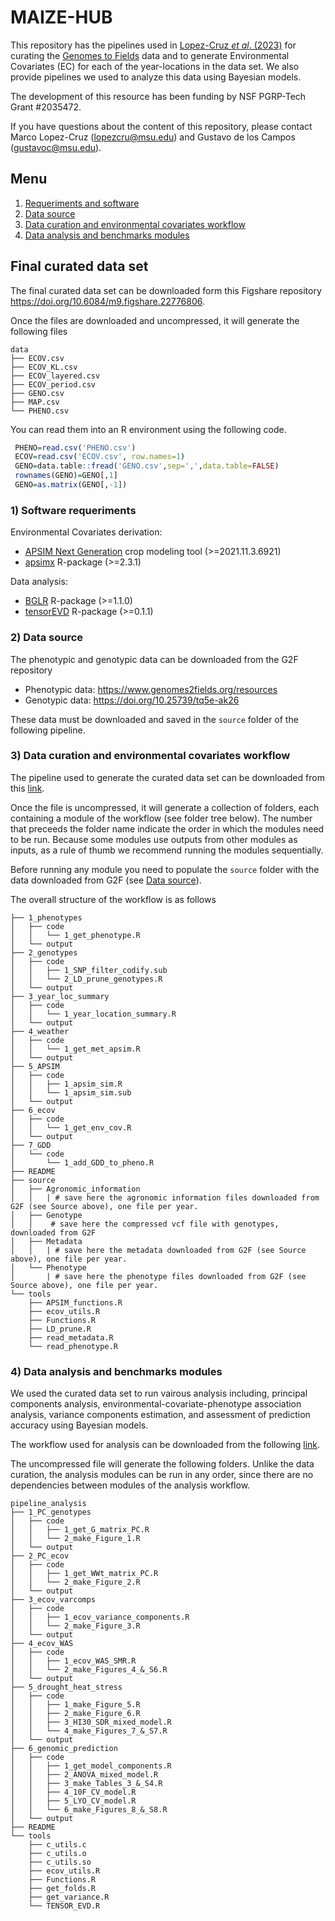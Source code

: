 # MAIZE-HUB

This repository has the pipelines used in [Lopez-Cruz *et al*. (2023)](https://doi.org/10.1038/s41467-023-42687-4) for curating the [Genomes to Fields](https://www.genomes2fields.org/) data and to generate Environmental Covariates (EC) for each of the year-locations in the data set. We also provide pipelines we used to analyze this data using Bayesian models.

The development of this resource has been funding by NSF PGRP-Tech Grant #2035472.

If you have questions about the content of this repository, please contact Marco Lopez-Cruz (lopezcru@msu.edu) and Gustavo de los Campos (gustavoc@msu.edu).

## Menu
 1. [Requeriments and software](#soft_req)
 2. [Data source](#data_source)
 3. [Data curation and environmental covariates workflow](#data_curation)
 4. [Data analysis and benchmarks modules](#data_analysis)
   
## Final curated data set

The final curated data set can be downloaded form this Figshare repository https://doi.org/10.6084/m9.figshare.22776806.

Once the files are downloaded and uncompressed, it will generate the following files


```
data
├── ECOV.csv
├── ECOV_KL.csv
├── ECOV_layered.csv
├── ECOV_period.csv
├── GENO.csv
├── MAP.csv
└── PHENO.csv
```

You can read them into an R environment using the following code.

```r
 PHENO=read.csv('PHENO.csv') 
 ECOV=read.csv('ECOV.csv', row.names=1)
 GENO=data.table::fread('GENO.csv',sep=',',data.table=FALSE) 
 rownames(GENO)=GENO[,1]
 GENO=as.matrix(GENO[,-1])
```

<a name="soft_req"></a>
### 1) Software requeriments

Environmental Covariates derivation:
  - [APSIM Next Generation](https://apsimnextgeneration.netlify.app/) crop modeling tool (>=2021.11.3.6921)
  - [apsimx](https://cran.r-project.org/web/packages/apsimx/vignettes/apsimx.html) R-package (>=2.3.1)

Data analysis:
  - [BGLR](https://github.com/gdlc/BGLR-R) R-package (>=1.1.0)
  - [tensorEVD](https://github.com/MarcooLopez/tensorEVD) R-package (>=0.1.1)

<a name="data_source"></a>
### 2) Data source

The phenotypic and genotypic data can be downloaded from the G2F repository
  - Phenotypic data: https://www.genomes2fields.org/resources
  - Genotypic data: https://doi.org/10.25739/tq5e-ak26

These data must be downloaded and saved in the `source` folder of the following pipeline.

<a name="data_curation"></a>
###  3) Data curation and environmental covariates workflow

The pipeline used to generate the curated data set can be downloaded from this [link](https://github.com/QuantGen/MAIZE-HUB/blob/main/data_curation_and_ecov.zip).


Once the file is uncompressed, it will generate a collection of folders, each containing a module of the workflow (see folder tree below). The number that preceeds the folder name indicate the order in which the modules need to be run. Because some modules use outputs from other modules as inputs, as a rule of thumb we recommend running the modules sequentially.

Before running any module you need to populate the `source` folder with the data downloaded from G2F (see [Data source](#data_source)). 


The overall structure of the workflow is as follows

```
├── 1_phenotypes
│   ├── code
│   │   └── 1_get_phenotype.R
│   └── output
├── 2_genotypes
│   ├── code
│   │   ├── 1_SNP_filter_codify.sub
│   │   └── 2_LD_prune_genotypes.R
│   └── output
├── 3_year_loc_summary
│   ├── code
│   │   └── 1_year_location_summary.R
│   └── output
├── 4_weather
│   ├── code
│   │   └── 1_get_met_apsim.R
│   └── output
├── 5_APSIM
│   ├── code
│   │   ├── 1_apsim_sim.R
│   │   └── 1_apsim_sim.sub
│   └── output
├── 6_ecov
│   ├── code
│   │   └── 1_get_env_cov.R
│   └── output
├── 7_GDD
│   └── code
│       └── 1_add_GDD_to_pheno.R
├── README
├── source
│   ├── Agronomic_information
│   │   | # save here the agronomic information files downloaded from G2F (see Source above), one file per year.
│   ├── Genotype
│   │    # save here the compressed vcf file with genotypes, downloaded from G2F
│   ├── Metadata
│   │   | # save here the metadata downloaded from G2F (see Source above), one file per year.
│   └── Phenotype
│       | # save here the phenotype files downloaded from G2F (see Source above), one file per year.
└── tools
    ├── APSIM_functions.R
    ├── ecov_utils.R
    ├── Functions.R
    ├── LD_prune.R
    ├── read_metadata.R
    └── read_phenotype.R
```

<a name="data_analysis"></a>
### 4) Data analysis and benchmarks modules

We used the curated data set to run vairous analysis including, principal components analysis, environmental-covariate-phenotype association analysis, variance components estimation, and assessment of prediction accuracy using Bayesian models.

The workflow used for analysis can be downloaded from the following [link](https://github.com/QuantGen/MAIZE-HUB/blob/main/analysis.zip).

The uncompressed file will generate the following folders. Unlike the data curation, the analysis modules can be run in any order, since there are no dependencies between modules of the analysis workflow.


```
pipeline_analysis
├── 1_PC_genotypes
│   ├── code
│   │   ├── 1_get_G_matrix_PC.R
│   │   └── 2_make_Figure_1.R
│   └── output
├── 2_PC_ecov
│   ├── code
│   │   ├── 1_get_WWt_matrix_PC.R
│   │   └── 2_make_Figure_2.R
│   └── output
├── 3_ecov_varcomps
│   ├── code
│   │   ├── 1_ecov_variance_components.R
│   │   └── 2_make_Figure_3.R
│   └── output
├── 4_ecov_WAS
│   ├── code
│   │   ├── 1_ecov_WAS_SMR.R
│   │   └── 2_make_Figures_4_&_S6.R
│   └── output
├── 5_drought_heat_stress
│   ├── code
│   │   ├── 1_make_Figure_5.R
│   │   ├── 2_make_Figure_6.R
│   │   ├── 3_HI30_SDR_mixed_model.R
│   │   └── 4_make_Figures_7_&_S7.R
│   └── output
├── 6_genomic_prediction
│   ├── code
│   │   ├── 1_get_model_components.R
│   │   ├── 2_ANOVA_mixed_model.R
│   │   ├── 3_make_Tables_3_&_S4.R
│   │   ├── 4_10F_CV_model.R
│   │   ├── 5_LYO_CV_model.R
│   │   └── 6_make_Figures_8_&_S8.R
│   └── output
├── README
└── tools
    ├── c_utils.c
    ├── c_utils.o
    ├── c_utils.so
    ├── ecov_utils.R
    ├── Functions.R
    ├── get_folds.R
    ├── get_variance.R
    └── TENSOR_EVD.R

```

